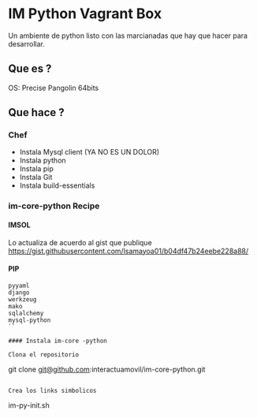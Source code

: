 # IM Python Vagrant Box

Un ambiente de python listo con las marcianadas que hay que hacer para desarrollar.

## Que es ?

OS: Precise Pangolin 64bits

## Que hace ?

### Chef
- Instala Mysql client (YA NO ES UN DOLOR)
- Instala python
- Instala pip
- Instala Git
- Instala build-essentials

### im-core-python Recipe

#### IMSOL

Lo actualiza de acuerdo al gist que publique https://gist.githubusercontent.com/lsamayoa01/b04df47b24eebe228a88/

#### PIP

```
pyyaml
django
werkzeug
mako
sqlalchemy
mysql-python
``

#### Instala im-core -python

Clona el repositorio
```
git clone git@github.com:interactuamovil/im-core-python.git
```

Crea los links simbolicos
```
im-py-init.sh
```